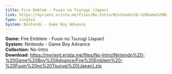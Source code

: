 ```yaml
---
title: Fire Emblem - Fuuin no Tsurugi (Japan)
link: https://myrient.erista.me/files/No-Intro/Nintendo%20-%20Game%20Boy%20Advance/Fire%20Emblem%20-%20Fuuin%20no%20Tsurugi%20(Japan).zip
type: single1
System: Nintendo - Game Boy Advance
---
```

<b>Game:</b> Fire Emblem - Fuuin no Tsurugi (Japan)<br>
<b>System:</b> Nintendo - Game Boy Advance<br>
<b>Collection:</b> No-Intro<br>
<b>Download:</b> https://myrient.erista.me/files/No-Intro/Nintendo%20-%20Game%20Boy%20Advance/Fire%20Emblem%20-%20Fuuin%20no%20Tsurugi%20(Japan).zip